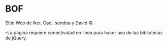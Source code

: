 # BOF

Sitio Web de Iker, Gael, sendoa y David ©.

-La página requiere conectividad en línea para hacer uso de las bibliotecas de jQuery.
